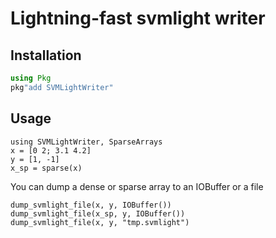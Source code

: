 # Lightning-fast svmlight writer

## Installation

```julia
using Pkg
pkg"add SVMLightWriter"
```

## Usage

```
using SVMLightWriter, SparseArrays
x = [0 2; 3.1 4.2]
y = [1, -1]
x_sp = sparse(x)
```

You can dump a dense or sparse array to an IOBuffer or a file

```
dump_svmlight_file(x, y, IOBuffer())
dump_svmlight_file(x_sp, y, IOBuffer()) 
dump_svmlight_file(x, y, "tmp.svmlight")
```